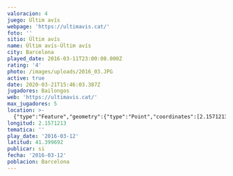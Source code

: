 ```yaml
---
valoracion: 4
juego: Últim avís
webpage: 'https://ultimavis.cat/'
foto: ''
sitio: Últim avís
name: Últim avís-Últim avís
city: Barcelona
played_date: 2016-03-11T23:00:00.000Z
rating: '4'
photo: /images/uploads/2016_03.JPG
active: true
date: 2020-03-21T15:46:03.387Z
jugadores: Bailongos
web: 'https://ultimavis.cat/'
max_jugadores: 5
location: >-
  {"type":"Feature","geometry":{"type":"Point","coordinates":[2.1571213,41.399692]}}
longitud: 2.1571213
tematica: ''
play_date: '2016-03-12'
latitud: 41.399692
publicar: si
fecha: '2016-03-12'
poblacion: Barcelona
---
```

